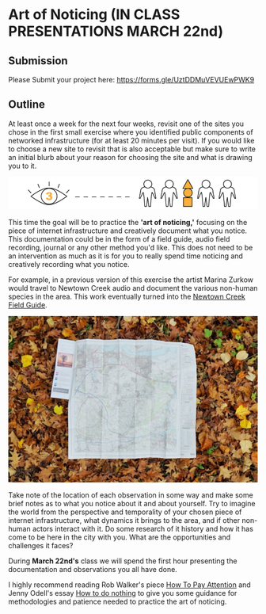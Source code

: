 # Art of Noticing (**IN CLASS PRESENTATIONS MARCH 22nd**)

## Submission
Please Submit your project here: https://forms.gle/UztDDMuVEVUEwPWK9

## Outline

 At least once a week for the next four weeks, revisit one of the sites you chose in the first small exercise where you identified public components of networked infrastructure (for at least 20 minutes per visit). If you would like to choose a new site to revisit that is also acceptable but make sure to write an initial blurb about your reason for choosing the site and what is drawing you to it. 
 
![Art of noticing](../images/noticing2.png "Art of Noticing graphic")


 This time the goal will be to practice the __'art of noticing,'__ focusing on the piece of internet infrastructure and creatively document what you notice. This documentation could be in the form of a field guide, audio field recording, journal or any other method you'd like. This does not need to be an intervention as much as it is for you to really spend time noticing and creatively recording what you notice.
    


For example, in a previous version of this exercise the artist Marina Zurkow would travel to Newtown Creek  audio and document the various non-human species in the area. This work eventually turned into the [Newtown Creek Field Guide](http://o-matic.com/fsde/newtown1.html).

![Art of noticing](../images/noticing1.jpg)


Take note of the location of each observation in some way and make some brief notes as to what you notice about it and about yourself. Try to imagine the world from the perspective and temporality of your chosen piece of internet infrastructure, what dynamics it brings to the area, and if other non-human actors interact with it. Do some research of it history and how it has come to be here in the city with you. What are the opportunities and challenges it faces?

 During **March 22nd's** class we will spend the first hour presenting the documentation and observations you all have done. 


I highly recommend reading Rob Walker's piece [How To Pay Attention](https://medium.com/re-form/how-to-pay-attention-4751adb53cb6) and Jenny Odell's essay [How to do nothing](https://medium.com/@the_jennitaur/how-to-do-nothing-57e100f59bbb) to give you some guidance for methodologies and patience needed to practice the art of noticing.